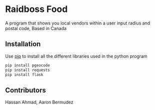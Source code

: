 # Raidboss Food

A program that shows you local vendors within a user input radius and postal code, Based in Canada

## Installation

Use [pip](https://pip.pypa.io/en/stable/) to install all the different libraries used in the python program

```bash
pip install pgeocode
pip install requests
pip install flask
```

## Contributors

Hassan Ahmad, 
Aaron Bermudez

